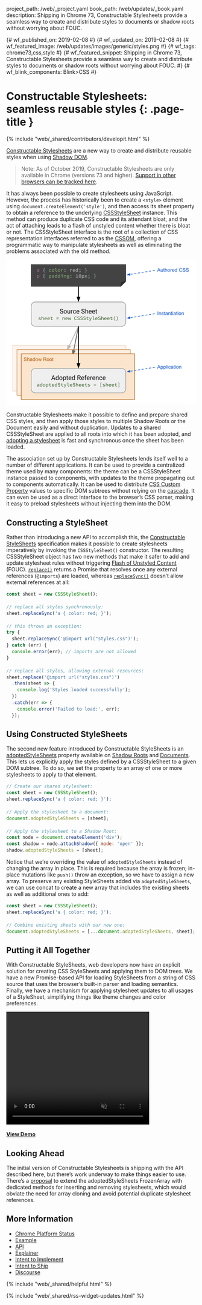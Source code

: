 project_path: /web/_project.yaml
book_path: /web/updates/_book.yaml
description: Shipping in Chrome 73, Constructable Stylesheets provide a seamless way to create and distribute styles to documents or shadow roots without worrying about FOUC.

{# wf_published_on: 2019-02-08 #}
{# wf_updated_on: 2019-02-08 #}
{# wf_featured_image: /web/updates/images/generic/styles.png #}
{# wf_tags: chrome73,css,style #}
{# wf_featured_snippet: Shipping in Chrome 73, Constructable Stylesheets provide a seamless way to create and distribute styles to documents or shadow roots without worrying about FOUC. #}
{# wf_blink_components: Blink>CSS #}

# Constructable Stylesheets: seamless reusable styles {: .page-title }

{% include "web/_shared/contributors/developit.html" %}

[Constructable Stylesheets](https://wicg.github.io/construct-stylesheets) are a
new way to create and distribute reusable styles when using [Shadow
DOM](/web/fundamentals/web-components/shadowdom). 

> Note: As of October 2019, Constructable Stylesheets are only available in Chrome
> (versions 73 and higher). [Support in other browsers can be tracked
> here](https://chromestatus.com/feature/5394843094220800).

It has always been possible to create stylesheets using JavaScript. However, the
process has historically been to create a `<style>` element using
`document.createElement('style')`, and then access its sheet property to obtain
a reference to the underlying
[CSSStyleSheet](https://developer.mozilla.org/en-US/docs/Web/API/CSSStyleSheet)
instance. This method can produce duplicate CSS code and its attendant bloat,
and the act of attaching leads to a flash of unstyled content whether there is
bloat or not. The CSSStyleSheet interface is the root of a collection of CSS
representation interfaces referred to as the
[CSSOM](https://developer.mozilla.org/en-US/docs/Web/API/CSS_Object_Model),
offering a programmatic way to manipulate stylesheets as well as eliminating the
problems associated with the old method.

<img src="../../images/2019/02/constructable-stylesheets/overview.png"
alt="Diagram showing preparation and application of CSS" width="600"
style="max-height:458px;">

Constructable Stylesheets make it possible to define and prepare shared CSS
styles, and then apply those styles to multiple Shadow Roots or the Document
easily and without duplication. Updates to a shared CSSStyleSheet are applied to
all roots into which it has been adopted, and [adopting a
stylesheet](https://wicg.github.io/construct-stylesheets/#using-constructed-stylesheets)
is fast and synchronous once the sheet has been loaded.

The association set up by Constructable Stylesheets lends itself well to a
number of different applications. It can be used to provide a centralized theme
used by many components: the theme can be a CSSStyleSheet instance passed to
components, with updates to the theme propagating out to components
automatically. It can be used to distribute [CSS Custom
Property](https://developer.mozilla.org/en-US/docs/Web/CSS/--*) values to
specific DOM subtrees without relying on the
[cascade](https://developer.mozilla.org/en-US/docs/Web/CSS/Cascade). It can even
be used as a direct interface to the browser’s CSS parser, making it easy to
preload stylesheets without injecting them into the DOM.

## Constructing a StyleSheet
Rather than introducing a new API to accomplish this, the [Constructable
StyleSheets](https://wicg.github.io/construct-stylesheets) specification makes
it possible to create stylesheets imperatively by invoking the `CSSStyleSheet()`
constructor. The resulting CSSStyleSheet object has two new methods that make it
safer to add and update stylesheet rules without triggering [Flash of Unstyled
Content](https://en.wikipedia.org/wiki/Flash_of_unstyled_content) (FOUC).
[`replace()`](https://wicg.github.io/construct-stylesheets/#dom-cssstylesheet-replace)
returns a Promise that resolves once any external references (`@imports`) are
loaded, whereas
[`replaceSync()`](https://wicg.github.io/construct-stylesheets/#dom-cssstylesheet-replacesync)
doesn’t allow external references at all:

```js
const sheet = new CSSStyleSheet();

// replace all styles synchronously:
sheet.replaceSync('a { color: red; }');

// this throws an exception:
try {
  sheet.replaceSync('@import url("styles.css")');
} catch (err) {
  console.error(err); // imports are not allowed
}

// replace all styles, allowing external resources:
sheet.replace('@import url("styles.css")')
  .then(sheet => {
    console.log('Styles loaded successfully');
  })
  .catch(err => {
    console.error('Failed to load:', err);
  });
```

## Using Constructed StyleSheets

The second new feature introduced by Constructable StyleSheets is an
[adoptedStyleSheets](https://wicg.github.io/construct-stylesheets/#using-constructed-stylesheets)
property available on [Shadow
Roots](https://developer.mozilla.org/en-US/docs/Web/Web_Components/Using_shadow_DOM)
and [Documents](https://developer.mozilla.org/en/docs/Web/API/Document). This
lets us explicitly apply the styles defined by a CSSStyleSheet to a given DOM
subtree. To do so, we set the property to an array of one or more stylesheets to
apply to that element.

```js
// Create our shared stylesheet:
const sheet = new CSSStyleSheet();
sheet.replaceSync('a { color: red; }');

// Apply the stylesheet to a document:
document.adoptedStyleSheets = [sheet];

// Apply the stylesheet to a Shadow Root:
const node = document.createElement('div');
const shadow = node.attachShadow({ mode: 'open' });
shadow.adoptedStyleSheets = [sheet];
```

Notice that we’re overriding the value of `adoptedStyleSheets` instead of
changing the array in place. This is required because the array is frozen;
in-place mutations like `push()` throw an exception, so we have to assign a new
array. To preserve any existing StyleSheets added via `adoptedStyleSheets`, we
can use concat to create a new array that includes the existing sheets as well
as additional ones to add:

```js
const sheet = new CSSStyleSheet();
sheet.replaceSync('a { color: red; }');

// Combine existing sheets with our new one:
document.adoptedStyleSheets = [...document.adoptedStyleSheets, sheet];
```

## Putting it All Together

With Constructable StyleSheets, web developers now have an explicit solution for
creating CSS StyleSheets and applying them to DOM trees. We have a new
Promise-based API for loading StyleSheets from a string of CSS source that uses
the browser’s built-in parser and loading semantics. Finally, we have a
mechanism for applying stylesheet updates to all usages of a StyleSheet,
simplifying things like theme changes and color preferences.

<video autoplay loop muted playsinline height="298" width="379"
src="../../images/2019/02/constructable-stylesheets/demo.mp4"></video>

**[View Demo](https://construct-stylesheets.glitch.me/)**

## Looking Ahead
The initial version of Constructable Stylesheets is shipping with the API
described here, but there’s work underway to make things easier to use. There’s
a [proposal](https://github.com/WICG/construct-stylesheets/issues/45) to extend
the adoptedStyleSheets FrozenArray with dedicated methods for inserting and
removing stylesheets, which would obviate the need for array cloning and avoid
potential duplicate stylesheet references. 

## More Information
* [Chrome Platform Status](https://www.chromestatus.com/feature/5394843094220800)
* [Example](https://construct-stylesheets.glitch.me/)
* [API](https://wicg.github.io/construct-stylesheets/)
* [Explainer](https://github.com/WICG/construct-stylesheets/blob/gh-pages/explainer.md)
* [Intent to Implement](https://groups.google.com/a/chromium.org/d/topic/blink-dev/irhrlr6n5YQ/discussion)
* [Intent to Ship](https://groups.google.com/a/chromium.org/d/topic/blink-dev/gL2EVBzO5og/discussion)
* [Discourse](https://discourse.wicg.io/t/proposal-constructable-stylesheet-objects/2572)


{% include "web/_shared/helpful.html" %}

{% include "web/_shared/rss-widget-updates.html" %}
